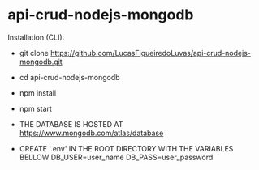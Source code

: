 # api-crud-nodejs-mongodb

Installation (CLI):
- git clone https://github.com/LucasFigueiredoLuvas/api-crud-nodejs-mongodb.git
- cd api-crud-nodejs-mongodb
- npm install
- npm start

- THE DATABASE IS HOSTED AT https://www.mongodb.com/atlas/database
- CREATE '.env' IN THE ROOT DIRECTORY WITH THE VARIABLES BELLOW
DB_USER=user_name
DB_PASS=user_password
